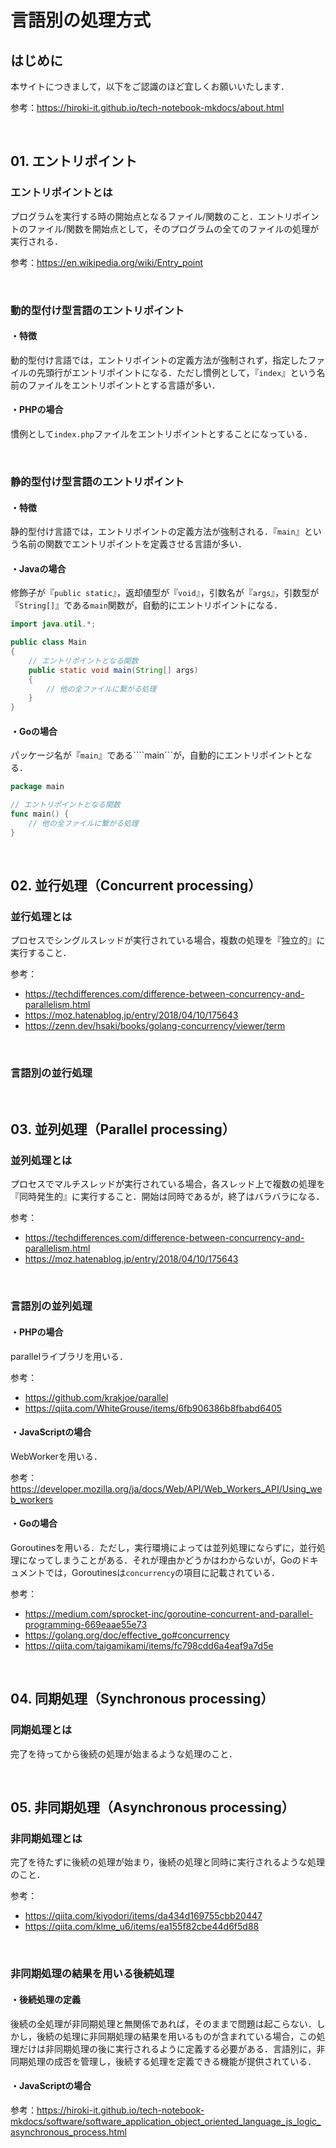 # 言語別の処理方式

## はじめに

本サイトにつきまして，以下をご認識のほど宜しくお願いいたします．

参考：https://hiroki-it.github.io/tech-notebook-mkdocs/about.html

<br>

## 01. エントリポイント

### エントリポイントとは

プログラムを実行する時の開始点となるファイル/関数のこと．エントリポイントのファイル/関数を開始点として，そのプログラムの全てのファイルの処理が実行される．

参考：https://en.wikipedia.org/wiki/Entry_point

<br>

### 動的型付け型言語のエントリポイント

#### ・特徴

動的型付け言語では，エントリポイントの定義方法が強制されず，指定したファイルの先頭行がエントリポイントになる．ただし慣例として，『```index```』という名前のファイルをエントリポイントとする言語が多い．

#### ・PHPの場合

慣例として```index.php```ファイルをエントリポイントとすることになっている．

<br>

### 静的型付け型言語のエントリポイント

#### ・特徴

静的型付け言語では，エントリポイントの定義方法が強制される．『```main```』という名前の関数でエントリポイントを定義させる言語が多い．

#### ・Javaの場合

修飾子が『```public static```』，返却値型が『```void```』，引数名が『```args```』，引数型が『```String[]```』である```main```関数が，自動的にエントリポイントになる．

```java
import java.util.*;

public class Main
{
    // エントリポイントとなる関数
    public static void main(String[] args)
    {
        // 他の全ファイルに繋がる処理
    }
}
```

#### ・Goの場合

パッケージ名が『```main```』である````main```が，自動的にエントリポイントとなる．

```go
package main

// エントリポイントとなる関数
func main() {
    // 他の全ファイルに繋がる処理
}
```

<br>

## 02. 並行処理（Concurrent processing）

### 並行処理とは

プロセスでシングルスレッドが実行されている場合，複数の処理を『独立的』に実行すること．

参考：

- https://techdifferences.com/difference-between-concurrency-and-parallelism.html
- https://moz.hatenablog.jp/entry/2018/04/10/175643
- https://zenn.dev/hsaki/books/golang-concurrency/viewer/term

<br>

### 言語別の並行処理

<br>

## 03. 並列処理（Parallel processing）

### 並列処理とは

プロセスでマルチスレッドが実行されている場合，各スレッド上で複数の処理を『同時発生的』に実行すること．開始は同時であるが，終了はバラバラになる．

参考：

- https://techdifferences.com/difference-between-concurrency-and-parallelism.html
- https://moz.hatenablog.jp/entry/2018/04/10/175643

<br>

### 言語別の並列処理

#### ・PHPの場合

parallelライブラリを用いる．

参考：

- https://github.com/krakjoe/parallel
- https://qiita.com/WhiteGrouse/items/6fb906386b8fbabd6405

#### ・JavaScriptの場合

  WebWorkerを用いる．

参考：https://developer.mozilla.org/ja/docs/Web/API/Web_Workers_API/Using_web_workers

#### ・Goの場合

Goroutinesを用いる．ただし，実行環境によっては並列処理にならずに，並行処理になってしまうことがある．それが理由かどうかはわからないが，Goのドキュメントでは，Goroutinesは```concurrency```の項目に記載されている．

参考：

- https://medium.com/sprocket-inc/goroutine-concurrent-and-parallel-programming-669eaae55e73
- https://golang.org/doc/effective_go#concurrency
- https://qiita.com/taigamikami/items/fc798cdd6a4eaf9a7d5e

<br>

## 04. 同期処理（Synchronous processing）

### 同期処理とは

完了を待ってから後続の処理が始まるような処理のこと．

<br>

## 05. 非同期処理（Asynchronous processing）

### 非同期処理とは

完了を待たずに後続の処理が始まり，後続の処理と同時に実行されるような処理のこと．

参考：

- https://qiita.com/kiyodori/items/da434d169755cbb20447
- https://qiita.com/klme_u6/items/ea155f82cbe44d6f5d88

<br>

### 非同期処理の結果を用いる後続処理

#### ・後続処理の定義

後続の全処理が非同期処理と無関係であれば，そのままで問題は起こらない．しかし，後続の処理に非同期処理の結果を用いるものが含まれている場合，この処理だけは非同期処理の後に実行されるように定義する必要がある．言語別に，非同期処理の成否を管理し，後続する処理を定義できる機能が提供されている．

#### ・JavaScriptの場合

参考：https://hiroki-it.github.io/tech-notebook-mkdocs/software/software_application_object_oriented_language_js_logic_asynchronous_process.html
